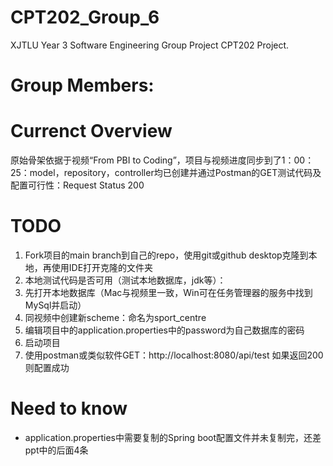 # CPT202_Group_6
XJTLU Year 3 Software Engineering Group Project CPT202 Project.

# Group Members:

# Currenct Overview
原始骨架依据于视频“From PBI to Coding”，项目与视频进度同步到了1：00：25：model，repository，controller均已创建并通过Postman的GET测试代码及配置可行性：Request Status 200

# TODO
1. Fork项目的main branch到自己的repo，使用git或github desktop克隆到本地，再使用IDE打开克隆的文件夹
2. 本地测试代码是否可用（测试本地数据库，jdk等）：
  1. 先打开本地数据库（Mac与视频里一致，Win可在任务管理器的服务中找到MySql并启动）
  2. 同视频中创建新scheme：命名为sport_centre
  3. 编辑项目中的application.properties中的password为自己数据库的密码
  4. 启动项目
  5. 使用postman或类似软件GET：http://localhost:8080/api/test 如果返回200则配置成功

# Need to know
* application.properties中需要复制的Spring boot配置文件并未复制完，还差ppt中的后面4条

